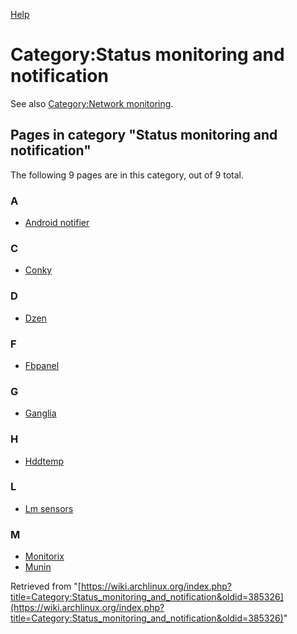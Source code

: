 [Help](//www.mediawiki.org/wiki/Special:MyLanguage/Help:Categories)

# Category:Status monitoring and notification

See also [Category:Network monitoring](/index.php/Category:Network_monitoring "Category:Network monitoring").

## Pages in category "Status monitoring and notification"

The following 9 pages are in this category, out of 9 total.

### A

*   [Android notifier](/index.php/Android_notifier "Android notifier")

### C

*   [Conky](/index.php/Conky "Conky")

### D

*   [Dzen](/index.php/Dzen "Dzen")

### F

*   [Fbpanel](/index.php/Fbpanel "Fbpanel")

### G

*   [Ganglia](/index.php/Ganglia "Ganglia")

### H

*   [Hddtemp](/index.php/Hddtemp "Hddtemp")

### L

*   [Lm sensors](/index.php/Lm_sensors "Lm sensors")

### M

*   [Monitorix](/index.php/Monitorix "Monitorix")
*   [Munin](/index.php/Munin "Munin")

Retrieved from "[https://wiki.archlinux.org/index.php?title=Category:Status_monitoring_and_notification&oldid=385326](https://wiki.archlinux.org/index.php?title=Category:Status_monitoring_and_notification&oldid=385326)"